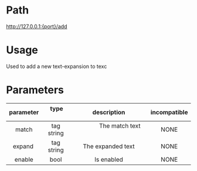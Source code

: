 # Path
http://127.0.0.1:{port}/add

# Usage

Used to add a new text-expansion to texc

# Parameters

| parameter |    type     |                   description                    | incompatible |
| :-------: | :---------: | :----------------------------------------------: | :----------: |
|   match   | tag string  |                 The match text                   |     NONE     |
|  expand   | tag string  |                The expanded text                 |     NONE     |
|  enable   |    bool     |                    Is enabled                    |     NONE     |
